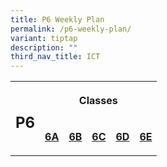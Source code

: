 ```yaml
---
title: P6 Weekly Plan
permalink: /p6-weekly-plan/
variant: tiptap
description: ""
third_nav_title: ICT
---
```

<p></p>
<p></p>
<table style="minWidth: 150px">
<colgroup>
<col>
<col>
<col>
<col>
<col>
<col>
</colgroup>
<tbody>
<tr>
<th rowspan="2" colspan="1">
<h2>P6</h2>
</th>
<th rowspan="1" colspan="5">
<p>Classes</p>
</th>
</tr>
<tr>
<td rowspan="1" colspan="1">
<p><strong><a href="/files/Home Based Learning/P6/HBL_Weekly_Plan_T4W5__13_15_Oct__6A.pdf" rel="noopener noreferrer nofollow" target="_blank">6A</a></strong>
</p>
</td>
<td rowspan="1" colspan="1">
<p><strong><a href="/files/Home Based Learning/P6/HBL_Weekly_Plan_T4W5__13_15_Oct__6B.pdf" rel="noopener noreferrer nofollow" target="_blank">6B</a></strong>
</p>
</td>
<td rowspan="1" colspan="1">
<p><strong><a href="/files/Home Based Learning/P6/HBL_Weekly_Plan_T4W5__13_15_Oct__6C.pdf" rel="noopener noreferrer nofollow" target="_blank">6C</a></strong>
</p>
</td>
<td rowspan="1" colspan="1">
<p><strong><a href="/files/Home Based Learning/P6/HBL_Weekly_Plan_T4W5__13_15_Oct__6D.pdf" rel="noopener noreferrer nofollow" target="_blank">6D</a></strong>
</p>
</td>
<td rowspan="1" colspan="1">
<p><strong><a href="/files/Home Based Learning/P6/HBL_Weekly_Plan_T4W5__13_15_Oct__6E.pdf" rel="noopener noreferrer nofollow" target="_blank">6E</a></strong>
</p>
</td>
</tr>
</tbody>
</table>
<p></p>